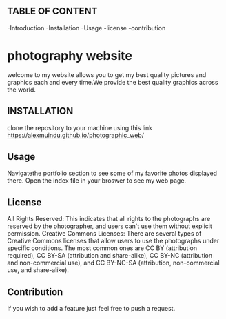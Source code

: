 ## TABLE OF CONTENT
-Introduction
-Installation
-Usage
-license
-contribution






# photography website
welcome to my website allows you to get my best quality pictures and graphics each and every time.We provide the best quality graphics across the world.

## INSTALLATION
clone the repository to your machine using this link https://alexmuindu.github.io/photographic_web/

## Usage
Navigatethe portfolio section to see some of my favorite photos displayed there.
Open the index file  in your broswer to see my web page.

## License
All Rights Reserved: This indicates that all rights to the photographs are reserved by the photographer, and users can't use them without explicit permission.
Creative Commons Licenses: There are several types of Creative Commons licenses that allow users to use the photographs under specific conditions. The most common ones are CC BY (attribution required), CC BY-SA (attribution and share-alike), CC BY-NC (attribution and non-commercial use), and CC BY-NC-SA (attribution, non-commercial use, and share-alike).

## Contribution
If you wish to add a feature just feel free to push a request.







